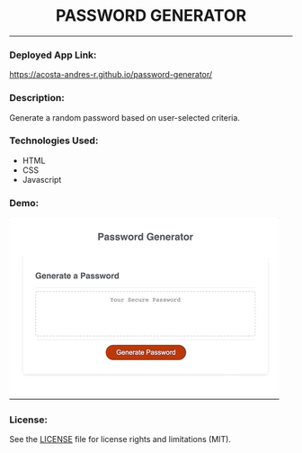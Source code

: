<div align="center">

# PASSWORD GENERATOR
</div>

---
### Deployed App Link:
https://acosta-andres-r.github.io/password-generator/
### Description:
Generate a random password based on user-selected criteria.
### Technologies Used:
- HTML
- CSS
- Javascript
### Demo:
![](./demo/password-generator.gif)

### License:

See the [LICENSE](LICENSE.md) file for license rights and limitations (MIT).